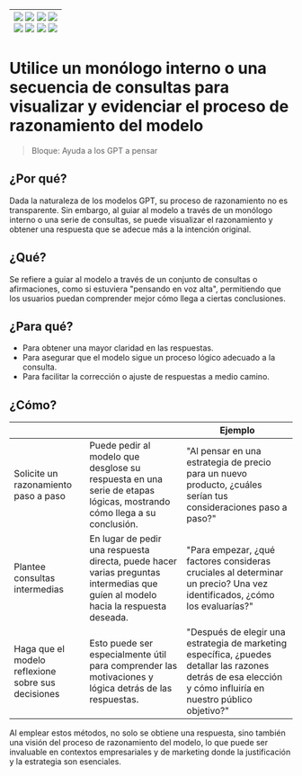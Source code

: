 <div align=right>

|[![](https://img.shields.io/badge/-Inicio-FFF?style=flat&logo=Emlakjet&logoColor=black)](/README.md) [![](https://img.shields.io/badge/-Introducción-FFF?style=flat&logo=abbrobotstudio&logoColor=black)](/documentos/intro.md) [![](https://img.shields.io/badge/-Modelos_de_lenguaje-FFF?style=flat&logo=LiveChat&logoColor=black)](/documentos/LLMs.md) [![](https://img.shields.io/badge/-Panorámica-FFF?style=flat&logo=openstreetmap&logoColor=black)](/documentos/panoramica.md)<br>  [![](https://img.shields.io/badge/-Prompts-FFF?style=flat&logo=Proton&logoColor=black)](/documentos/prompts/README.md) [![](https://img.shields.io/badge/-Ing,_de_prompts-FFF?style=flat&logo=googleearthengine&logoColor=black)](/documentos/ingenieriaDePrompts/README.md) [![](https://img.shields.io/badge/-Patrones-FFF?style=flat&logo=textpattern&logoColor=black)](/documentos/ingenieriaDePrompts/patrones/README.md) [![](https://img.shields.io/badge/-Casos_de_uso-FFF?style=flat&logo=gitbook&logoColor=black)](/documentos/casosDeUso/README.md)|
|-:|

</div>

# Utilice un monólogo interno o una secuencia de consultas para visualizar y evidenciar el proceso de razonamiento del modelo

> Bloque: Ayuda a los GPT a pensar

## ¿Por qué?

Dada la naturaleza de los modelos GPT, su proceso de razonamiento no es transparente. Sin embargo, al guiar al modelo a través de un monólogo interno o una serie de consultas, se puede visualizar el razonamiento y obtener una respuesta que se adecue más a la intención original.

## ¿Qué?

Se refiere a guiar al modelo a través de un conjunto de consultas o afirmaciones, como si estuviera "pensando en voz alta", permitiendo que los usuarios puedan comprender mejor cómo llega a ciertas conclusiones.

## ¿Para qué?

- Para obtener una mayor claridad en las respuestas.
- Para asegurar que el modelo sigue un proceso lógico adecuado a la consulta.
- Para facilitar la corrección o ajuste de respuestas a medio camino.

## ¿Cómo?

|||Ejemplo|
|-|-|-|
|Solicite un razonamiento paso a paso|Puede pedir al modelo que desglose su respuesta en una serie de etapas lógicas, mostrando cómo llega a su conclusión.|"Al pensar en una estrategia de precio para un nuevo producto, ¿cuáles serían tus consideraciones paso a paso?"
Plantee consultas intermedias|En lugar de pedir una respuesta directa, puede hacer varias preguntas intermedias que guíen al modelo hacia la respuesta deseada.|"Para empezar, ¿qué factores consideras cruciales al determinar un precio? Una vez identificados, ¿cómo los evaluarías?"
Haga que el modelo reflexione sobre sus decisiones|Esto puede ser especialmente útil para comprender las motivaciones y lógica detrás de las respuestas.|"Después de elegir una estrategia de marketing específica, ¿puedes detallar las razones detrás de esa elección y cómo influiría en nuestro público objetivo?"

Al emplear estos métodos, no solo se obtiene una respuesta, sino también una visión del proceso de razonamiento del modelo, lo que puede ser invaluable en contextos empresariales y de marketing donde la justificación y la estrategia son esenciales.
